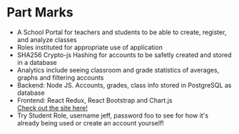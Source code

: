 # Part Marks

- A School Portal for teachers and students to be able to create, register, and analyze classes<br />
- Roles instituted for appropriate use of application<br />
- SHA256 Crypto-js Hashing for accounts to be safetly created and stored in a database<br />
- Analytics include seeing classroom and grade statistics of averages, graphs and filtering accounts<br />
- Backend: Node JS. Accounts, grades, class info stored in PostgreSQL as database<br />
- Frontend: React Redux, React Bootstrap and Chart.js<br />
  [Check out the site here!](https://partmarks.herokuapp.com/)<br />
- Try Student Role, username jeff, password foo to see for how it's already being used or create an account yourself!<br />
